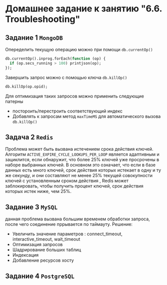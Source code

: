 # Домашнее задание к занятию "6.6. Troubleshooting"
## Задание 1 `MongoDB`
Опеределить текущую операцию можно при помощи `db.currentOp()`
```SQL
db.currentOp().inprog.forEach(function (op) {
  if (op.secs_running > 100) printjson(op);
});
```
Завершить запрос можно с помощью ключа `db.killOp()`
```SQL
db.killOp(op.opid);
```
Для оптимизация таких запросов можно применить следующие патерны
 - постороить/перестроить соответствующий индекс
 - Добавлять к запросам метод `maxTimeMS` для автоматического вызова `db.killOp()`
 ## Задача 2 `Redis`
Проблема может быть вызвана истечением срока действия ключей.  
Алгоритм `ACTIVE_EXPIRE_CYCLE_LOOKUPS_PER_LOOP` является адаптивным и зациклится, если обнаружит, что более 25% ключей уже просрочены в наборе выбранных ключей.
В основном это означает, что если в базе данных есть много ключей, срок действия которых истекает в одну и ту же секунду, и они составляют не менее 25% текущей совокупности ключей с установленным сроком действия , Redis может заблокировать, чтобы получить процент ключей, срок действия которых истек ниже, чем 25%.

  ## Задание 3 `MySQL`
  данная проблема вызвана большим временем обработки запроса, после чего соединение пррывается по таймауту. Решение:
  - Увеличить значение параметров : connect_timeout, interactive_timeout, wait_timeout
  - Оптимизация запросов
  - Шадрирование больших таблиц
  - Индексация
  - Добавление ресурсов хосту
  ## Задание 4 `PostgreSQL`
  
